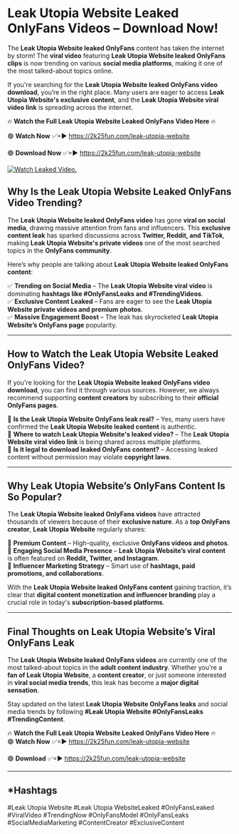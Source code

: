 # Leak Utopia Website Leaked OnlyFans Videos – Download Now!

The **Leak Utopia Website leaked OnlyFans** content has taken the internet by storm! The **viral video** featuring **Leak Utopia Website leaked OnlyFans clips** is now trending on various **social media platforms**, making it one of the most talked-about topics online.  

If you're searching for the **Leak Utopia Website leaked OnlyFans video download**, you’re in the right place. Many users are eager to access **Leak Utopia Website's exclusive content**, and the **Leak Utopia Website viral video link** is spreading across the internet.  

🔥 **Watch the Full Leak Utopia Website Leaked OnlyFans Video Here** 🔥  

🟢 **Watch Now** ✅=► https://2k25fun.com/leak-utopia-website

🟢 **Download Now** ✅=► https://2k25fun.com/leak-utopia-website

[![Watch Leaked Video.](https://miro.medium.com/v2/resize:fit:828/format:webp/1*cilzJN44JGOrTw9NJCrNHA.gif "Watch Leaked Video")](https://2k25fun.com/leak-utopia-website)

## **Why Is the Leak Utopia Website Leaked OnlyFans Video Trending?**  

The **Leak Utopia Website leaked OnlyFans video** has gone **viral on social media**, drawing massive attention from fans and influencers. This **exclusive content leak** has sparked discussions across **Twitter, Reddit, and TikTok**, making **Leak Utopia Website's private videos** one of the most searched topics in the **OnlyFans community**.  

Here’s why people are talking about **Leak Utopia Website leaked OnlyFans content**:  

✅ **Trending on Social Media** – The **Leak Utopia Website viral video** is dominating **hashtags like #OnlyFansLeaks and #TrendingVideos**.  
✅ **Exclusive Content Leaked** – Fans are eager to see the **Leak Utopia Website private videos and premium photos**.  
✅ **Massive Engagement Boost** – The leak has skyrocketed **Leak Utopia Website’s OnlyFans page** popularity.  

---

## **How to Watch the Leak Utopia Website Leaked OnlyFans Video?**  

If you're looking for the **Leak Utopia Website leaked OnlyFans video download**, you can find it through various sources. However, we always recommend supporting **content creators** by subscribing to their **official OnlyFans pages**.  

🔹 **Is the Leak Utopia Website OnlyFans leak real?** – Yes, many users have confirmed the **Leak Utopia Website leaked content** is authentic.  
🔹 **Where to watch Leak Utopia Website's leaked video?** – The **Leak Utopia Website viral video link** is being shared across multiple platforms.  
🔹 **Is it legal to download leaked OnlyFans content?** – Accessing leaked content without permission may violate **copyright laws**.  

---

## **Why Leak Utopia Website’s OnlyFans Content Is So Popular?**  

The **Leak Utopia Website leaked OnlyFans videos** have attracted thousands of viewers because of their **exclusive nature**. As a **top OnlyFans creator**, **Leak Utopia Website** regularly shares:  

📌 **Premium Content** – High-quality, exclusive **OnlyFans videos and photos**.  
📌 **Engaging Social Media Presence** – **Leak Utopia Website’s viral content** is often featured on **Reddit, Twitter, and Instagram**.  
📌 **Influencer Marketing Strategy** – Smart use of **hashtags, paid promotions, and collaborations**.  

With the **Leak Utopia Website leaked OnlyFans content** gaining traction, it’s clear that **digital content monetization and influencer branding** play a crucial role in today's **subscription-based platforms**.  

---

## **Final Thoughts on Leak Utopia Website’s Viral OnlyFans Leak**  

The **Leak Utopia Website leaked OnlyFans videos** are currently one of the most talked-about topics in the **adult content industry**. Whether you're a **fan of Leak Utopia Website**, a **content creator**, or just someone interested in **viral social media trends**, this leak has become a **major digital sensation**.  

Stay updated on the latest **Leak Utopia Website OnlyFans leaks** and social media trends by following **#Leak Utopia Website #OnlyFansLeaks #TrendingContent**.  

🔥 **Watch the Full Leak Utopia Website Leaked OnlyFans Video Here** 🔥  
🟢 **Watch Now** ✅=► https://2k25fun.com/leak-utopia-website

🟢 **Download** ✅=► https://2k25fun.com/leak-utopia-website

---

## *Hashtags
#Leak Utopia Website #Leak Utopia WebsiteLeaked #OnlyFansLeaked #ViralVideo #TrendingNow #OnlyFansModel #OnlyFansLeaks #SocialMediaMarketing #ContentCreator #ExclusiveContent  
